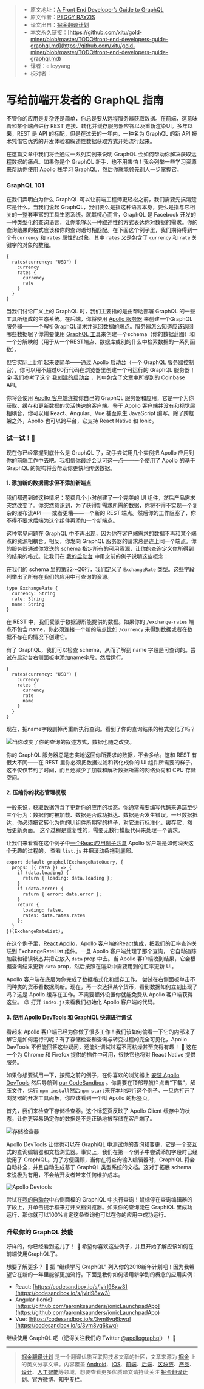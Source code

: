 > * 原文地址：[A Front End Developer’s Guide to GraphQL](https://css-tricks.com/front-end-developers-guide-graphql/)
> * 原文作者：[PEGGY RAYZIS](https://css-tricks.com/author/peggyrayzis/)
> * 译文出自：[掘金翻译计划](https://github.com/xitu/gold-miner)
> * 本文永久链接：[https://github.com/xitu/gold-miner/blob/master/TODO/front-end-developers-guide-graphql.md](https://github.com/xitu/gold-miner/blob/master/TODO/front-end-developers-guide-graphql.md)
> * 译者：ellcyyang
> * 校对者：

# 写给前端开发者的 GraphQL 指南
不管你的应用是复杂还是简单，你总是要从远程服务器获取数据。在前端，这意味着和某个端点进行 REST 连接、转化并缓存服务器应答以及重新渲染UI。多年以来，REST 是 API 的标配，但是在过去的一年内，一种名为 GraphQL 的新 API 技术凭借它优秀的开发体验和叙述性数据获取方式开始流行起来。

在这篇文章中我们将会通过一系列实例来说明 GraphQL 会如何帮助你解决获取远程数据的痛点。如果你是个 GraphQL 新手，也不用害怕！我会列举一些学习资源来帮助你使用 Apollo 栈学习 GraphQL，然后你就能领先别人一步掌握它。

### GraphQL 101
在我们弄明白为什么 GraphQL 可以让前端工程师更轻松之前，我们需要先搞清楚它是什么。当我们说起 GraphQL，我们要么是指这种语言本身，要么是指与它相关的一整套丰富的工具生态系统。就其核心而言，GraphQL 是 Facebook 开发的一种类型化的查询语言，让你能够以一种叙述性的方式表达你对数据的需求。你的查询结果的格式应该和你的查询语句相匹配。在下面这个例子里，我们期待得到一个有`currency` 和 `rates` 属性的对象，其中 `rates` 又是包含了 `currency` 和 `rate` 关键字的对象的数组。

```
{
  rates(currency: "USD") {
    currency
    rates {
      currency
      rate
    }
  }
}
```

当我们讨论广义上的 GraphQL 时，我们主要指的是由帮助部署 GraphQL 的一些工具所组成的生态系统。在后端，你将使用 [Apollo 服务器](https://www.apollographql.com/docs/apollo-server/) 来创建一个GraphQL服务器——一个解析GraphQL请求并返回数据的端点。服务器怎么知道应该返回哪些数据呢？你需要使用 [GraphQL 工具](https://www.apollographql.com/docs/graphql-tools/)来创建一个schema（你的数据蓝图）和一个分解映射（用于从一个REST端点、数据库或别的什么中检索数据的一系列函数）。

但它实际上比听起来要简单——通过 Apollo 启动台（一个 GraphQL 服务器控制台），你可以用不超过60行代码在浏览器里创建一个可运行的 GraphQL 服务器！ 😮 我们参考了这个 [我创建的启动台](https://launchpad.graphql.com/v7mnw3m03) ，其中包含了文章中所提到的 Coinbase API。

你将会使用 [Apollo 客户端](https://www.apollographql.com/docs/react/)连接你自己的 GraphQL 服务器和应用，它是一个为你获取、缓存和更新数据的灵活快速的客户端。鉴于 Apollo 客户端并没有和视觉层相耦合，你可以用 React、Angular、Vue 甚至原生 JavaScript 编写。除了跨框架之外，Apollo 也可以跨平台，它支持 React Native 和 Ionic。

### 试一试！🚀
现在你已经掌握到底什么是 GraphQL 了，动手尝试用几个实例把 Apollo 应用到你的前端工作中去吧。我相信你最终会认可这一点——一个使用了 Apollo 的基于 GraphQL 的架构将会帮助你更快地传送数据。

#### 1. 添加新的数据需求但不添加新端点
我们都遇到过这种情况：花费几个小时创建了一个完美的 UI 组件，然后产品需求突然改变了。你突然意识到，为了获得新需求所需的数据，你将不得不实现一个复杂的瀑布流API——或者更糟——一个新的 REST 端点。然后你的工作阻塞了，你不得不要求后端为这个组件再添加一个新端点。

这种常见问题在 GraphQL 中不再出现，因为你在客户端需求的数据不再和某个端点的资源相耦合。相反，你发向 GraphQL 服务器的请求总是连上同一个端点。你的服务器通过你发送的 schema 指定所有的可用资源，让你的查询定义你所得到的结果的格式。让我们在 [我的启动台](https://launchpad.graphql.com/v7mnw3m03) 中用之前的例子说明这些概念：

在我们的 schema 里的第22～26行，我们定义了 `ExchangeRate` 类型。这些字段列举出了所有在我们的应用中可查询的资源。

```
type ExchangeRate {
  currency: String
  rate: String
  name: String
}
```

在 REST 中，我们受限于数据源所能提供的数据。如果你的 `/exchange-rates` 端点不包含 name，你必须连接一个新的端点比如 `/currency` 来得到数据或者在数据不存在的情况下创建它。

有了 GraphQL，我们可以检查 schema，从而了解到 name 字段是可查询的。尝试在启动台右侧面板中添加name字段，然后运行。

```
{
  rates(currency: "USD") {
    currency
    rates {
      currency
      rate
      name
    }
  }
}
```

现在，把name字段删掉再重新执行查询。看到了你的查询结果的格式变化了吗？

![当你改变了你的查询的叙述方式，数据也随之改变。](https://cdn.css-tricks.com/wp-content/uploads/2017/12/shape-data.jpg)

你的 GraphQL 服务器总是忠实地返回你所要求的数据，不会多给。这和 REST 有很大不同——在 REST 里你必须把数据过滤和转化成你的 UI 组件所需要的样子。这不仅仅节约了时间，而且还减少了加载和解析数据所需的网络负荷和 CPU 存储空间。

#### 2. 压缩你的状态管理模版
一般来说，获取数据包含了更新你的应用的状态。你通常需要编写代码来追踪至少三个行为：数据何时被加载、数据是否成功抵达、数据是否发生错误。一旦数据抵达，你必须把它转化为你的UI组件所期望的样子，对它进行标准化，缓存它，然后更新页面。 这个过程是重复性的，需要无数行模版代码来处理一个请求。

让我们来看看在这个例子中[一个React应用例子沙盒](https://codesandbox.io/s/jvlrl98xw3) Apollo 客户端是如何消灭这个无趣的过程的。 查看 `list.js` 并把滚动条拖到底部。

```
export default graphql(ExchangeRateQuery, {
  props: ({ data }) => {
    if (data.loading) {
      return { loading: data.loading };
    }
    if (data.error) {
      return { error: data.error };
    }
    return {
      loading: false,
      rates: data.rates.rates
    };
  }
})(ExchangeRateList);
```

在这个例子里，[React Apollo](https://www.apollographql.com/docs/react/basics/integrations.html)，Apollo 客户端的React集成，把我们的汇率查询关联到 ExchangeRateList 组件。一旦 Apollo 客户端处理了那个查询， 它自动追踪加载和错误状态并把它放入 `data` prop 中去。当 Apollo 客户端收到结果，它会根据查询结果更新 `data` prop，然后按照在渲染中需要用到的汇率更新 UI。 

Apollo 客户端在底层为你完成了数据格式化和缓存工作。 尝试在右侧面板单击不同种类的货币看数据刷新。现在，再一次选择某个货币，看到数据如何立刻出现了吗？这是 Apollo 缓存在工作。不需要额外设置你就能免费从 Apollo 客户端获得这些。 😍 打开 `index.js`来看我们初始化 Apollo 客户端的代码。

#### 3. 使用 Apollo DevTools 和 GraphiQL 快速进行调试
看起来 Apollo 客户端已经为你做了很多工作！我们该如何偷看一下它的内部来了解它是如何运行的呢？有了存储检查和查询与转变过程的完全可见化，Apollo DevTools 不但能回答这些疑问，还能让调试过程不再枯燥甚至变得有趣！ 🎉 这在一个为 Chrome 和 Firefox 提供的插件中可用，很快它也将对 React Native 提供服务。

如果你想要试用一下，按照之前的例子，在你喜欢的浏览器上 [安装 Apollo DevTools](https://github.com/apollographql/apollo-client-devtools)  然后导航到 [our CodeSandbox](https://codesandbox.io/s/jvlrl98xw3) 。你需要在顶部导航栏点击“下载”，解压文件，运行 `npm install`然后`npm start`来在本地运行这个例子。一旦你打开了浏览器的开发工具面板，你应该看到一个叫 Apollo 的标签页。

首先，我们来检查下存储检查器。这个标签页反映了 Apollo Client 缓存中的状态，让你更容易确定你的数据是不是正确地被存储在客户端了。

![存储检查器](https://cdn.css-tricks.com/wp-content/uploads/2017/12/1_WjEM653oIZUw4wQyjCqPkA.png)

Apollo DevTools 让你也可以在 GraphiQL 中测试你的查询和变更，它是一个交互式的查询编辑器和文档浏览器。事实上，我们在第一个例子中尝试添加字段时已经使用了 GraphiQL。为了方便回顾，当你在将查询输入编辑器时，GraphiQL 将会自动补全，并且自动生成基于 GraphQL 类型系统的文档。这对于拓展 schema 来说极为有用，不会给开发者带来任何维护成本。

![Apollo Devtools](https://cdn.css-tricks.com/wp-content/uploads/2017/12/1_s9Bl8jejFH2TAlZk2knFBQ.png)

尝试在[我的启动台](https://launchpad.graphql.com/v7mnw3m03)中右侧面板的 GraphiQL 中执行查询！鼠标停在查询编辑器的字段上，并单击提示框来打开文档浏览器。如果你的查询能在 GraphiQL 里成功运行，那你就可以100%肯定这条查询也可以在你的应用中成功运行。

### 升级你的 GraphQL 技能
好样的，你已经看到这儿了！ 👏 希望你喜欢这些例子，并且开始了解应该如何在前端使用GraphQL了。

想要了解更多？ 🌮 把 “继续学习 GraphQL” 列入你的2018新年计划吧！因为我希望它在新的一年里能够更加流行。下面是教你如何活用新学到的概念的应用实例：

* React: [https://codesandbox.io/s/jvlrl98xw3](https://codesandbox.io/s/jvlrl98xw3)
* Angular (Ionic): [https://github.com/aaronksaunders/ionicLaunchpadApp](https://github.com/aaronksaunders/ionicLaunchpadApp)
* Vue: [https://codesandbox.io/s/3vm8vq6kwq](https://codesandbox.io/s/3vm8vq6kwq)

继续使用 GraphQL 吧（记得关注我们的 Twitter [@apollographql](https://twitter.com/apollographql)）！ 🚀


---

> [掘金翻译计划](https://github.com/xitu/gold-miner) 是一个翻译优质互联网技术文章的社区，文章来源为 [掘金](https://juejin.im) 上的英文分享文章。内容覆盖 [Android](https://github.com/xitu/gold-miner#android)、[iOS](https://github.com/xitu/gold-miner#ios)、[前端](https://github.com/xitu/gold-miner#前端)、[后端](https://github.com/xitu/gold-miner#后端)、[区块链](https://github.com/xitu/gold-miner#区块链)、[产品](https://github.com/xitu/gold-miner#产品)、[设计](https://github.com/xitu/gold-miner#设计)、[人工智能](https://github.com/xitu/gold-miner#人工智能)等领域，想要查看更多优质译文请持续关注 [掘金翻译计划](https://github.com/xitu/gold-miner)、[官方微博](http://weibo.com/juejinfanyi)、[知乎专栏](https://zhuanlan.zhihu.com/juejinfanyi)。
